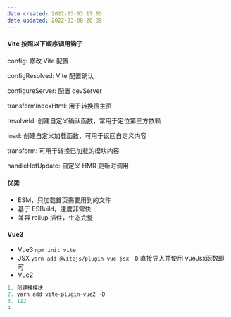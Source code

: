 ```yaml
---
date created: 2022-03-03 17:03
date updated: 2022-03-08 20:39
---
```


#### Vite 按照以下顺序调用钩子

config: 修改 Vite 配置

configResolved: Vite 配置确认

configureServer: 配置 devServer

transformIndexHtml: 用于转换宿主页

resolveId: 创建自定义确认函数，常用于定位第三方依赖

load: 创建自定义加载函数，可用于返回自定义内容

transform: 可用于转换已加载的模块内容

handleHotUpdate: 自定义 HMR 更新时调用

#### 优势

- ESM，只加载首页需要用到的文件
- 基于 ESBuild，速度非常快
- 兼容 rollup 插件，生态完整


#### Vue3
- Vue3 `npm init vite`
- JSX `yarn add @vitejs/plugin-vue-jsx -D` 直接导入并使用 vueJsx函数即可 
- Vue2
```js
1. 创建裸模块
2. yarn add vite-plugin-vue2 -D
3. 112
4. 
```

     